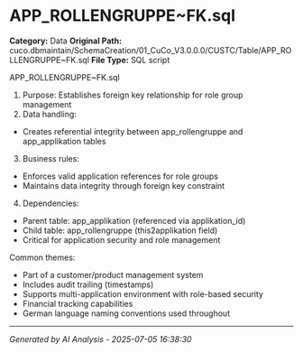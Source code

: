 # APP_ROLLENGRUPPE~FK.sql

**Category:** Data
**Original Path:** cuco.dbmaintain/SchemaCreation/01_CuCo_V3.0.0.0/CUSTC/Table/APP_ROLLENGRUPPE~FK.sql
**File Type:** SQL script

APP_ROLLENGRUPPE~FK.sql
1. Purpose: Establishes foreign key relationship for role group management
2. Data handling:
- Creates referential integrity between app_rollengruppe and app_applikation tables
3. Business rules:
- Enforces valid application references for role groups
- Maintains data integrity through foreign key constraint
4. Dependencies:
- Parent table: app_applikation (referenced via applikation_id)
- Child table: app_rollengruppe (this2applikation field)
- Critical for application security and role management

Common themes:
- Part of a customer/product management system
- Includes audit trailing (timestamps)
- Supports multi-application environment with role-based security
- Financial tracking capabilities
- German language naming conventions used throughout

---
*Generated by AI Analysis - 2025-07-05 16:38:30*
